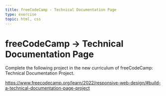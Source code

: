 ```yaml
---
title: freeCodeCamp - Technical Documentation Page
type: exercise
topic: html, css
---
```


# freeCodeCamp → Technical Documentation Page

Complete the following project in the new curriculum of freeCodeCamp: Technical Documentation Project.

https://www.freecodecamp.org/learn/2022/responsive-web-design/#build-a-technical-documentation-page-project
